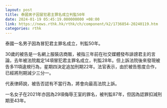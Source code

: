 ```yaml
---
layout: post
title: 泰國男子因冒犯君主罪名成立判監50年
date: 2024-01-19 05:45:19.000000000 +08:00
link: https://news.rthk.hk/rthk/ch/component/k2/1736854-20240119.htm
categories: rthk
---
```


泰國一名男子因為冒犯君主罪名成立，判監50年。

30歲的被告是一名網上服裝店商販，被指三年前在社交媒體發布誹謗君主的言論，去年被法院裁定14項冒犯君主罪名成立，判監28年。但上訴法院後來發現被告多11項違規行為，星期四決定追加刑期22年。法官表示，由於被告態度合作，已經將刑期減少三分一。

代表律師說，被告否認有不當行為，將會向最高法院上訴。

一名女子在2021年亦因為29項侮辱王室的罪名，被判監87年，但因為認罪扣減刑期至43年。
